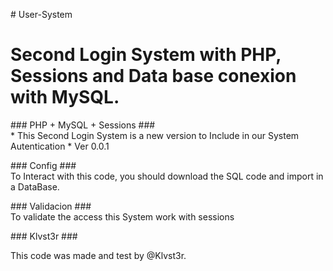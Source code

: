 <html lang="es_MX">
<head>
	<meta charset="utf-8"/>
	<meta name="keywords" content="" />
	<meta name="description" content="" />
	<title>User-System</title>
</head>
<body>
      <p>  
     # User-System
      </p>
      <h1>
      Second Login System with PHP, Sessions and Data base conexion with MySQL.
      </h1>
      <p>
      ### PHP + MySQL + Sessions ###
      <br/>
      * This Second Login System is a new version to Include in our System Autentication
      * Ver 0.0.1
      </p>
      <p>
      ### Config ###
      <br/>
      To Interact with this code, you should download the SQL code and import in a DataBase.
      </p>
      <p>
      ### Validacion ###
      <br/>
      To validate the access this System work with sessions
      </p>
      <p>
      ### Klvst3r ###
      <br/>
      <p>
      This code was made and test by @Klvst3r.
      </p>
</body>
</html>




